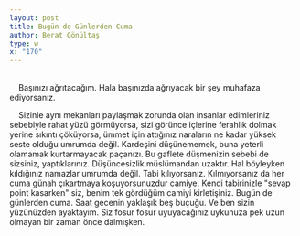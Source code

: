 ```yaml
---
layout: post
title: Bugün de Günlerden Cuma
author: Berat Gönültaş
type: w
x: "170"
---
```

<br/>
&nbsp;&nbsp;&nbsp;&nbsp;Başınızı ağrıtacağım. Hala başınızda ağrıyacak bir şey muhafaza ediyorsanız.

&nbsp;&nbsp;&nbsp;&nbsp;Sizinle aynı mekanları paylaşmak zorunda olan insanlar edimleriniz sebebiyle rahat yüzü görmüyorsa, sizi görünce içlerine ferahlık dolmak yerine sıkıntı çöküyorsa, ümmet için attığınız naraların ne kadar yüksek seste olduğu umrumda değil. Kardeşini düşünememek, buna yeterli olamamak kurtarmayacak paçanızı. Bu gaflete düşmenizin sebebi de sizsiniz, yaptıklarınız. Düşüncesizlik müslümandan uzaktır. Hal böyleyken kıldığınız namazlar umrumda değil. Tabi kılıyorsanız. Kılmıyorsanız da her cuma günah çıkartmaya koşuyorsunuzdur camiye. Kendi tabirinizle "sevap point kasarken" siz, benim tek gördüğüm camiyi kirletişiniz. Bugün de günlerden cuma. Saat gecenin yaklaşık beş buçuğu. Ve ben sizin yüzünüzden ayaktayım. Siz fosur fosur uyuyacağınız uykunuza pek uzun olmayan bir zaman önce dalmışken.

